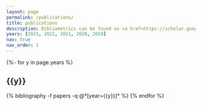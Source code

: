 ```yaml
---
layout: page
permalink: /publications/
title: publications
description: Bibliometrics can be found on <a href=https://scholar.google.com/citations?user=-NPCrhcAAAAJ>Google Scholar</a>.<br>* indicates co-ﬁrst authorship.
years: [2023, 2022, 2021, 2020, 2019]
nav: true
nav_order: 1
---
```

<!-- _pages/publications.md -->
<div class="publications">

{%- for y in page.years %}
  <h2 class="year">{{y}}</h2>
  {% bibliography -f papers -q @*[year={{y}}]* %}
{% endfor %}

</div>
